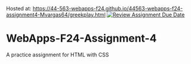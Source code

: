 Hosted at: https://44-563-webapps-f24.github.io/44563-webapps-f24-assignment4-Mvargas64/greekplay.html
[![Review Assignment Due Date](https://classroom.github.com/assets/deadline-readme-button-22041afd0340ce965d47ae6ef1cefeee28c7c493a6346c4f15d667ab976d596c.svg)](https://classroom.github.com/a/YNXypkor)
# WebApps-F24-Assignment-4
A practice assignment for HTML with CSS
